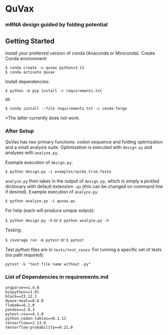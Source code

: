 # QuVax
### mRNA design guided by folding potential

## Getting Started

Install your preferred version of conda (Anaconda or Miniconda). Create Conda environment:

```
$ conda create -n quvax python=3.11
$ conda activate quvax
```

Install dependencies:

```
$ python -m pip install -r requirements.txt

OR

$ conda install --file requirements.txt -c conda-forge
```

*The latter currently does not work.

### After Setup

QuVax has two primary functions: codon sequence and folding optimization and a small analysis suite. Optimization is executed with ```design.py``` and analyses with ```analyze.py```.

Example execution of ```design.py```:

```
$ python design.py -i examples/spike_trim.fasta
```

```analyze.py``` then takes in the output of ```design.py```, which is simply a pickled dictionary with default extension ```.qu``` (this can be changed on command line if desired). Example execution of ```analyze.py```:

```
$ python analyze.py -i quvax.qu
```

For help (each will produce unique output):

```$ python design.py -h``` or ```$ python analyze.py -h```

Testing:

```$ coverage run -m pytest``` or ```$ pytest```

Test python files are in ```tests/test_cases```. For running a specific set of tests (no path required):

```pytest -k "test file name without .py"```

### List of Dependencies in requirements.md

```
argparse==1.4.0
biopython==1.81
black==23.12.1
dwave-neal==0.6.0
flake8==6.1.0
pandas==2.0.3
pytest-cov==4.1.0
python-codon-tables==0.1.12
tensorflow==2.13.0
tensorflow-probability==0.21.0
```
